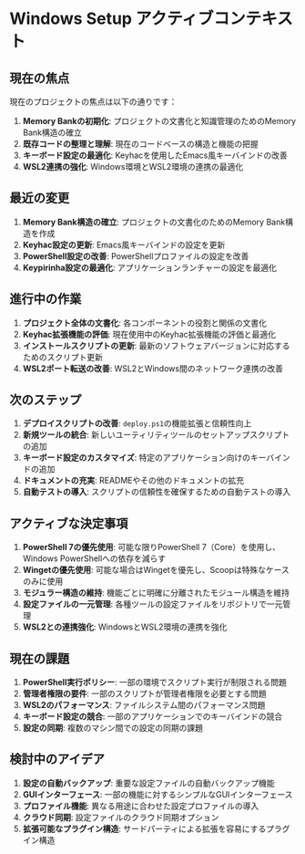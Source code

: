 # Windows Setup アクティブコンテキスト

## 現在の焦点

現在のプロジェクトの焦点は以下の通りです：

1. **Memory Bankの初期化**: プロジェクトの文書化と知識管理のためのMemory Bank構造の確立
2. **既存コードの整理と理解**: 現在のコードベースの構造と機能の把握
3. **キーボード設定の最適化**: Keyhacを使用したEmacs風キーバインドの改善
4. **WSL2連携の強化**: Windows環境とWSL2環境の連携の最適化

## 最近の変更

1. **Memory Bank構造の確立**: プロジェクトの文書化のためのMemory Bank構造を作成
2. **Keyhac設定の更新**: Emacs風キーバインドの設定を更新
3. **PowerShell設定の改善**: PowerShellプロファイルの設定を改善
4. **Keypirinha設定の最適化**: アプリケーションランチャーの設定を最適化

## 進行中の作業

1. **プロジェクト全体の文書化**: 各コンポーネントの役割と関係の文書化
2. **Keyhac拡張機能の評価**: 現在使用中のKeyhac拡張機能の評価と最適化
3. **インストールスクリプトの更新**: 最新のソフトウェアバージョンに対応するためのスクリプト更新
4. **WSL2ポート転送の改善**: WSL2とWindows間のネットワーク連携の改善

## 次のステップ

1. **デプロイスクリプトの改善**: `deploy.ps1`の機能拡張と信頼性向上
2. **新規ツールの統合**: 新しいユーティリティツールのセットアップスクリプトの追加
3. **キーボード設定のカスタマイズ**: 特定のアプリケーション向けのキーバインドの追加
4. **ドキュメントの充実**: READMEやその他のドキュメントの拡充
5. **自動テストの導入**: スクリプトの信頼性を確保するための自動テストの導入

## アクティブな決定事項

1. **PowerShell 7の優先使用**: 可能な限りPowerShell 7（Core）を使用し、Windows PowerShellへの依存を減らす
2. **Wingetの優先使用**: 可能な場合はWingetを優先し、Scoopは特殊なケースのみに使用
3. **モジュラー構造の維持**: 機能ごとに明確に分離されたモジュール構造を維持
4. **設定ファイルの一元管理**: 各種ツールの設定ファイルをリポジトリで一元管理
5. **WSL2との連携強化**: WindowsとWSL2環境の連携を強化

## 現在の課題

1. **PowerShell実行ポリシー**: 一部の環境でスクリプト実行が制限される問題
2. **管理者権限の要件**: 一部のスクリプトが管理者権限を必要とする問題
3. **WSL2のパフォーマンス**: ファイルシステム間のパフォーマンス問題
4. **キーボード設定の競合**: 一部のアプリケーションでのキーバインドの競合
5. **設定の同期**: 複数のマシン間での設定の同期の課題

## 検討中のアイデア

1. **設定の自動バックアップ**: 重要な設定ファイルの自動バックアップ機能
2. **GUIインターフェース**: 一部の機能に対するシンプルなGUIインターフェース
3. **プロファイル機能**: 異なる用途に合わせた設定プロファイルの導入
4. **クラウド同期**: 設定ファイルのクラウド同期オプション
5. **拡張可能なプラグイン構造**: サードパーティによる拡張を容易にするプラグイン構造
